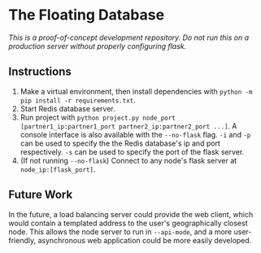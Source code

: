 # The Floating Database
*This is a proof-of-concept development repository. Do not run this on a production server without properly configuring flask.*

## Instructions
1. Make a virtual environment, then install dependencies with `python -m pip install -r requirements.txt`.
2. Start Redis database server.
3. Run project with `python project.py node_port [partner1_ip:partner1_port partner2_ip:partner2_port ...]`. A console interface is also available with the `--no-flask` flag. `-i` and `-p` can be used to specify the the Redis database's ip and port respectively. `-s` can be used to specify the port of the flask server.
4. (If not running `--no-flask`) Connect to any node's flask server at `node_ip:[flask_port]`.

## Future Work
In the future, a load balancing server could provide the web client, which would contain a templated address to the user's geographically closest node. This allows the node server to run in `--api-mode`, and a more user-friendly, asynchronous web application could be more easily developed.